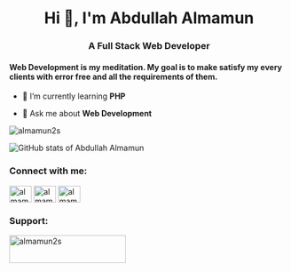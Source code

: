 <h1 align="center">Hi 👋, I'm Abdullah Almamun</h1>
<h3 align="center">A Full Stack Web Developer</h3>

<h4>Web Development is my meditation. My goal is to make satisfy my every clients with error free and all the requirements of them.</h4>

- 🌱 I’m currently learning **PHP**

- 💬 Ask me about **Web Development**

<p><img align="center" src="https://github-readme-stats.vercel.app/api/top-langs?username=almamun2s&show_icons=true&locale=en&layout=compact" alt="almamun2s" /></p>


![GitHub stats of Abdullah Almamun](https://github-readme-stats.vercel.app/api?username=almamun2s&show_icons=true&theme=shadow_green)


<h3 align="left">Connect with me:</h3>
<p align="left">
<a href="https://twitter.com/almamun2s" target="blank"><img align="center" src="https://raw.githubusercontent.com/rahuldkjain/github-profile-readme-generator/master/src/images/icons/Social/twitter.svg" alt="almamun2s" height="30" width="40" /></a>
<a href="https://linkedin.com/in/almamun2s" target="blank"><img align="center" src="https://raw.githubusercontent.com/rahuldkjain/github-profile-readme-generator/master/src/images/icons/Social/linked-in-alt.svg" alt="almamun2s" height="30" width="40" /></a>
<a href="https://fb.com/almamun2s" target="blank"><img align="center" src="https://raw.githubusercontent.com/rahuldkjain/github-profile-readme-generator/master/src/images/icons/Social/facebook.svg" alt="almamun2s" height="30" width="40" /></a>
</p>

<h3 align="left">Support:</h3>
<p><a href="https://www.buymeacoffee.com/almamun2s"> <img align="left" src="https://cdn.buymeacoffee.com/buttons/v2/default-yellow.png" height="50" width="210" alt="almamun2s" /></a></p><br><br>


